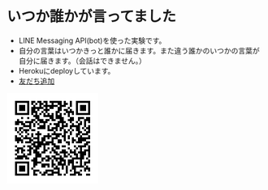 # いつか誰かが言ってました

- LINE Messaging API(bot)を使った実験です。
- 自分の言葉はいつかきっと誰かに届きます。また違う誰かのいつかの言葉が自分に届きます。（会話はできません。）
- Herokuにdeployしています。
- [友だち追加](https://line.me/R/ti/p/FYxWhBxuDv)

![友だち追加](https://github.com/snisimu/someone-says-something/blob/master/src/QR.png?raw=tre)

